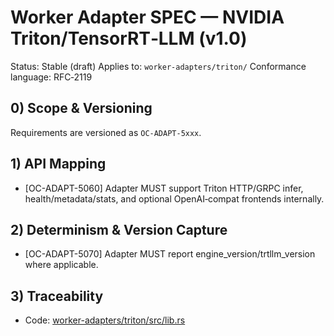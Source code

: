 # Worker Adapter SPEC — NVIDIA Triton/TensorRT‑LLM (v1.0)

Status: Stable (draft)
Applies to: `worker-adapters/triton/`
Conformance language: RFC‑2119

## 0) Scope & Versioning

Requirements are versioned as `OC-ADAPT-5xxx`.

## 1) API Mapping

- [OC-ADAPT-5060] Adapter MUST support Triton HTTP/GRPC infer, health/metadata/stats, and optional OpenAI‑compat frontends internally.

## 2) Determinism & Version Capture

- [OC-ADAPT-5070] Adapter MUST report engine_version/trtllm_version where applicable.

## 3) Traceability

- Code: [worker-adapters/triton/src/lib.rs](../worker-adapters/triton/src/lib.rs)
